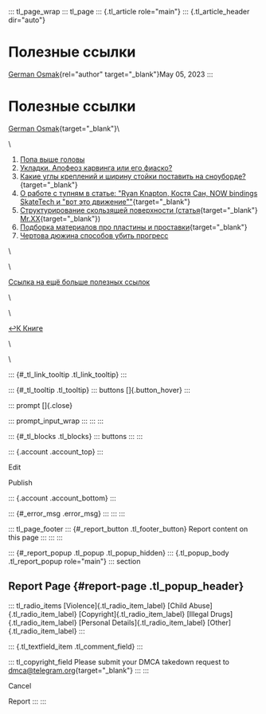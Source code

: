 ::: tl_page_wrap
::: tl_page
::: {.tl_article role="main"}
::: {.tl_article_header dir="auto"}
# Полезные ссылки

[German Osmak](https://t.me/GJ_Osmak){rel="author" target="_blank"}May
05, 2023
:::

# Полезные ссылки 

[German Osmak](https://t.me/GJ_Osmak){target="_blank"}\

\

1.  [Попа выше головы](/headass-05-01)
2.  [Укладки. Апофеоз карвинга или его фиаско?](/funbullshit-05-07)
3.  [Какие углы креплений и ширину стойки поставить на
    сноуборде?](https://www.ski.ru/az/blogs/post/kakie-ugly-kreplenii-i-shirinu-stoiki-postavit-na-snouborde/){target="_blank"}
4.  [О работе с тупням в статье: \"Ryan Knapton, Костя Сан, NOW bindings
    SkateTech и \"вот это
    движение\"\"](https://www.ski.ru/az/blogs/post/rayan-nepton-kostya-san-now-bindings-i-rabota-s-tupnyam){target="_blank"}
5.  [Структурирование скользящей поверхности
    (статья](https://www.ski.ru/az/blogs/post/strukturirovanie-skolzyaschei-poverkhnosti/){target="_blank"}
    [Mr.XX](https://forum.ski.ru/index.php?showuser=25603){target="_blank"})
6.  [Подборка материалов про пластины и
    проставки](https://t.me/SciCarve/50){target="_blank"}
7.  [Чертова дюжина способов убить прогресс](/bullshit-08-30)

\

\

[Ссылка на ещё больше полезных ссылок](/links-05-06-293)

\

\

[↩️К Книге](/two-turns-hist-03-21)

\

<figure>

</figure>

\

::: {#_tl_link_tooltip .tl_link_tooltip}
:::

::: {#_tl_tooltip .tl_tooltip}
::: buttons
[]{.button_hover}
:::

::: prompt
[]{.close}

::: prompt_input_wrap
:::
:::
:::

::: {#_tl_blocks .tl_blocks}
::: buttons
:::
:::

::: {.account .account_top}
:::

Edit

Publish

::: {.account .account_bottom}
:::

::: {#_error_msg .error_msg}
:::
:::
:::

::: tl_page_footer
::: {#_report_button .tl_footer_button}
Report content on this page
:::
:::
:::

::: {#_report_popup .tl_popup .tl_popup_hidden}
::: {.tl_popup_body .tl_report_popup role="main"}
::: section
## Report Page {#report-page .tl_popup_header}

::: tl_radio_items
[Violence]{.tl_radio_item_label} [Child Abuse]{.tl_radio_item_label}
[Copyright]{.tl_radio_item_label} [Illegal Drugs]{.tl_radio_item_label}
[Personal Details]{.tl_radio_item_label} [Other]{.tl_radio_item_label}
:::

::: {.tl_textfield_item .tl_comment_field}
:::

::: tl_copyright_field
Please submit your DMCA takedown request to
[dmca@telegram.org](mailto:dmca@telegram.org?subject=Report%20to%20Telegraph%20page%20%22%D0%9F%D0%BE%D0%BB%D0%B5%D0%B7%D0%BD%D1%8B%D0%B5%20%D1%81%D1%81%D1%8B%D0%BB%D0%BA%D0%B8%22&body=Reported%20page%3A%20https%3A%2F%2Ftelegra.ph%2FSide-articles-05-05%0A%0A%0A){target="_blank"}
:::
:::

Cancel

Report
:::
:::

